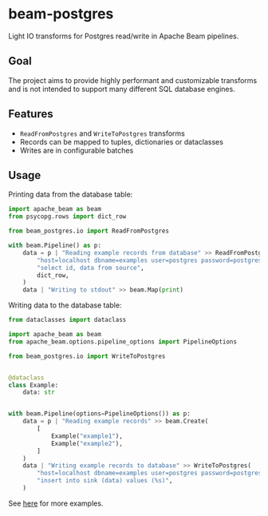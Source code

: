 # beam-postgres

Light IO transforms for Postgres read/write in Apache Beam pipelines.

## Goal

The project aims to provide highly performant and customizable transforms and is
not intended to support many different SQL database engines.

## Features

- `ReadFromPostgres` and `WriteToPostgres` transforms
- Records can be mapped to tuples, dictionaries or dataclasses
- Writes are in configurable batches

## Usage

Printing data from the database table:

```python
import apache_beam as beam
from psycopg.rows import dict_row

from beam_postgres.io import ReadFromPostgres

with beam.Pipeline() as p:
    data = p | "Reading example records from database" >> ReadFromPostgres(
        "host=localhost dbname=examples user=postgres password=postgres",
        "select id, data from source",
        dict_row,
    )
    data | "Writing to stdout" >> beam.Map(print)

```

Writing data to the database table:

```python
from dataclasses import dataclass

import apache_beam as beam
from apache_beam.options.pipeline_options import PipelineOptions

from beam_postgres.io import WriteToPostgres


@dataclass
class Example:
    data: str


with beam.Pipeline(options=PipelineOptions()) as p:
    data = p | "Reading example records" >> beam.Create(
        [
            Example("example1"),
            Example("example2"),
        ]
    )
    data | "Writing example records to database" >> WriteToPostgres(
        "host=localhost dbname=examples user=postgres password=postgres",
        "insert into sink (data) values (%s)",
    )

```

See [here][examples] for more examples.

[examples]: https://github.com/medzin/beam-postgres/tree/main/examples
